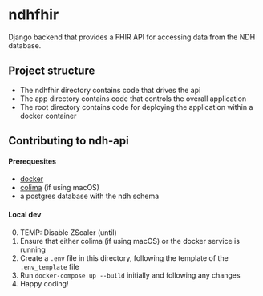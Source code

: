 # ndhfhir
Django backend that provides a FHIR API for accessing data from the NDH database.

## Project structure
* The ndhfhir directory contains code that drives the api
* The app directory contains code that controls the overall application
* The root directory contains code for deploying the application within a docker container


## Contributing to ndh-api
#### Prerequesites
- [docker](https://www.docker.com/)
- [colima](https://github.com/abiosoft/colima) (if using macOS)
- a postgres database with the ndh schema

#### Local dev
0. TEMP: Disable ZScaler (until)
1. Ensure that either colima (if using macOS) or the docker service is running
2. Create a `.env` file in this directory, following the template of the `.env_template` file
3. Run `docker-compose up --build` initially and following any changes
4. Happy coding!
